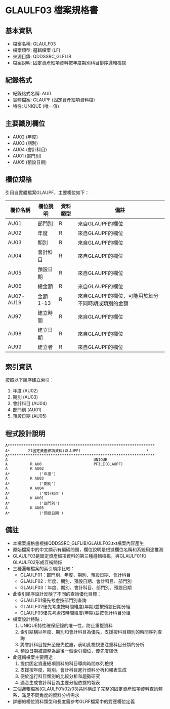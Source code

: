 # GLAULF03 檔案規格書

## 基本資訊
- 檔案名稱: GLAULF03
- 檔案類型: 邏輯檔案 (LF)
- 來源目錄: QDDSSRC_GLFLIB
- 檔案說明: 固定資產細項資料按年度期別科目排序邏輯檢視

## 紀錄格式
- 紀錄格式名稱: AU0
- 實體檔案: GLAUPF (固定資產細項資料檔)
- 特性: UNIQUE (唯一值)

## 主要識別欄位
- AU02 (年度)
- AU03 (期別)
- AU04 (會計科目)
- AU01 (部門別)
- AU05 (預設日期)

## 欄位規格
引用自實體檔案GLAUPF，主要欄位如下：

| 欄位名稱 | 欄位說明 | 資料類型 | 備註 |
|---------|---------|---------|------|
| AU01 | 部門別 | R | 來自GLAUPF的欄位 |
| AU02 | 年度 | R | 來自GLAUPF的欄位 |
| AU03 | 期別 | R | 來自GLAUPF的欄位 |
| AU04 | 會計科目 | R | 來自GLAUPF的欄位 |
| AU05 | 預設日期 | R | 來自GLAUPF的欄位 |
| AU06 | 總金額 | R | 來自GLAUPF的欄位 |
| AU07-AU19 | 金額1-13 | R | 來自GLAUPF的欄位，可能用於細分不同時期或類別的金額 |
| AU97 | 建立時間 | R | 來自GLAUPF的欄位 |
| AU98 | 建立日期 | R | 來自GLAUPF的欄位 |
| AU99 | 建立者 | R | 來自GLAUPF的欄位 |

## 索引資訊
按照以下順序建立索引：
1. 年度 (AU02)
2. 期別 (AU03)
3. 會計科目 (AU04)
4. 部門別 (AU01)
5. 預設日期 (AU05)

## 程式設計說明
```
A*****************************************************************
A*        21固定資產細項資料(GLAUPF)                             *
A*****************************************************************
A                                      UNIQUE
A          R AU0                       PFILE(GLAUPF)
A          K AU02
A*             ('年度')
A          K AU03
A*             ('期別')
A          K AU04
A*             ('會計科目')
A          K AU01
A*             ('部門別')
A          K AU05
A*             ('預設日期')
```

## 備註
- 本檔案規格書根據QDDSSRC_GLFLIB/GLAULF03.txt檔案內容產生
- 原始檔案中的中文顯示有編碼問題，欄位說明是根據欄位名稱和系統用途推測
- GLAULF03是固定資產細項資料的第三種邏輯檢視，與GLAULF01和GLAULF02形成互補關係
- 三種邏輯檔案的索引順序比較：
  - GLAULF01：部門別、年度、期別、預設日期、會計科目
  - GLAULF02：年度、期別、預設日期、會計科目、部門別
  - GLAULF03：年度、期別、會計科目、部門別、預設日期
- 此索引順序設計反映了不同的查詢優化目標：
  - GLAULF01優先考慮按部門別查詢
  - GLAULF02優先考慮按時間維度(年期)並按預設日期分組
  - GLAULF03優先考慮按時間維度(年期)並按會計科目分組
- 檔案設計特點：
  1. UNIQUE特性確保記錄的唯一性，防止重複資料
  2. 索引結構以年度、期別和會計科目為優先，支援按科目類別的時間序列查詢
  3. 將會計科目提升至優先位置，表明此檢視更注重科目分類的分析
  4. 預設日期被調整為最後一個索引欄位，優先度降低
- 此邏輯檔案主要用途：
  1. 提供固定資產細項資料的科目導向時間序列檢視
  2. 支援按年度、期別、會計科目進行資料分析和報表生成
  3. 便於進行科目類別的比較分析和趨勢研究
  4. 適合生成會計科目為主要分組依據的報表
- 三個邏輯檔案(GLAULF01/02/03)共同構成了完整的固定資產細項資料查詢體系，滿足不同角度的資料分析需求
- 詳細的欄位資料類型和長度需參考GLRF檔案中的對應欄位定義 